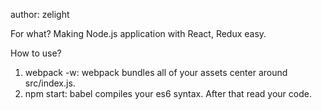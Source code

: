 author: zelight

For what? Making Node.js application with React, Redux easy.

How to use?
  1. webpack -w: webpack bundles all of your assets center around src/index.js.
  2. npm start: babel compiles your es6 syntax. After that read your code.
